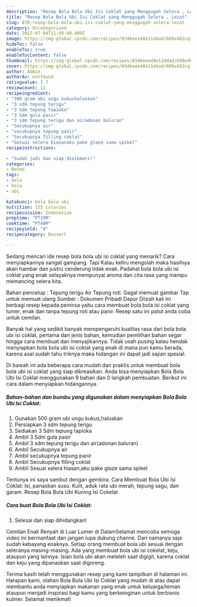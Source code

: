 ```yaml
---
description: "Resep Bola Bola Ubi Isi Coklat yang Menggugah Selera , Lezat"
title: "Resep Bola Bola Ubi Isi Coklat yang Menggugah Selera , Lezat"
slug: 878-resep-bola-bola-ubi-isi-coklat-yang-menggugah-selera-lezat
category: Uncategorized
date: 2022-07-04T11:09:40.409Z
image: https://img-global.cpcdn.com/recipes/0346eee48e11ddad/680x482cq70/bola-bola-ubi-isi-coklat-foto-resep-utama.jpg
hideToc: false
enableToc: true
enableTocContent: false
thumbnail: https://img-global.cpcdn.com/recipes/0346eee48e11ddad/680x482cq70/bola-bola-ubi-isi-coklat-foto-resep-utama.jpg
cover: https://img-global.cpcdn.com/recipes/0346eee48e11ddad/680x482cq70/bola-bola-ubi-isi-coklat-foto-resep-utama.jpg
author: Admin
authorAv: notfound
ratingvalue: 3.7
reviewcount: 11
recipeingredient:
- "500 gram ubi ungu kukushaluskan"
- "3 sdm tepung terigu"
- "3 Sdm tepung tapioka"
- "3 Sdm gula pasir"
- "3 sdm tepung terigu dan airadonan baluran"
- "Secukupnya air"
- "secukupnya tepung panir"
- "Secukupnya filling coklat"
- "Sesuai selera hiasanaku pake glaze sama spikel"
recipeinstructions:

- "Sudah jadi dan siap dinikmati!"
categories:
- Resep
tags:
- bola
- bola
- ubi

katakunci: bola bola ubi 
nutrition: 155 calories
recipecuisine: Indonesian
preptime: "PT19M"
cooktime: "PT40M"
recipeyield: "4"
recipecategory: Dessert

---
```



Sedang mencari ide resep bola bola ubi isi coklat yang menarik? Cara menyiapkannya sangat gampang. Tapi Kalau keliru mengolah maka hasilnya akan hambar dan justru cenderung tidak enak. Padahal bola bola ubi isi coklat yang enak selayaknya mempunyai aroma dan cita rasa yang mampu memancing selera kita.


Bahan pencelup : Tepung terigu Air Tepung roti. Gagal memuat gambar Tap untuk memuat ulang Sumber : Dokumen Pribadi Dapur Diizah kali ini berbagi resep kepada pemirsa yaitu cara membuat bola bola isi coklat yang lumer, enak dan tanpa tepung roti atau panir. Resep satu ini patut anda coba untuk cemilan.

Banyak hal yang sedikit banyak mempengaruhi kualitas rasa dari bola bola ubi isi coklat, pertama dari jenis bahan, kemudian pemilihan bahan segar hingga cara membuat dan menyajikannya. Tidak usah pusing kalau hendak menyiapkan bola bola ubi isi coklat yang enak di mana pun kamu berada, karena asal sudah tahu triknya maka hidangan ini dapat jadi sajian spesial.


Di bawah ini ada beberapa cara mudah dan praktis untuk membuat bola bola ubi isi coklat yang siap dikreasikan. Anda bisa menyiapkan Bola Bola Ubi Isi Coklat menggunakan 9 bahan dan 0 langkah pembuatan. Berikut ini cara dalam menyiapkan hidangannya.

<!--inarticleads1-->

##### Bahan-bahan dan bumbu yang digunakan dalam menyiapkan Bola Bola Ubi Isi Coklat:

1. Gunakan 500 gram ubi ungu kukus,haluskan
1. Persiapkan 3 sdm tepung terigu
1. Sediakan 3 Sdm tepung tapioka
1. Ambil 3 Sdm gula pasir
1. Ambil 3 sdm tepung terigu dan air(adonan baluran)
1. Ambil Secukupnya air
1. Ambil secukupnya tepung panir
1. Ambil Secukupnya filling coklat
1. Ambil Sesuai selera hiasan,aku pake glaze sama spikel


Tentunya ini saya sambut dengan gembira. Cara Membuat Bola Ubi Isi Coklat: Isi, panaskan susu. Kulit, aduk rata ubi merah, tepung sagu, dan garam. Resep Bola Bola Ubi Kuning Isi Cokelat 

<!--inarticleads2-->

##### Cara buat Bola Bola Ubi Isi Coklat:


1. Selesai dan siap dihidangkan!

Cemilan Enak Renyah di Luar Lumer di DalamSelamat mencoba semoga video ini bermanfaat dan jangan lupa dukung channe. Dari namanya saja sudah kebayang enaknya. Setiap orang membuat bola ubi sesuai dengan seleranya masing-masing. Ada yang membuat bola ubi isi cokelat, keju, ataupun yang lainnya. Isian bola ubi akan meleleh saat digigit, karena coklat dan keju yang dipanaskan saat digoreng. 

Terima kasih telah menggunakan resep yang kami tampilkan di halaman ini. Harapan kami, olahan Bola Bola Ubi Isi Coklat yang mudah di atas dapat membantu anda menyiapkan makanan yang enak untuk keluarga/teman ataupun menjadi inspirasi bagi kamu yang berkeinginan untuk berbisnis kuliner. Selamat menikmati
